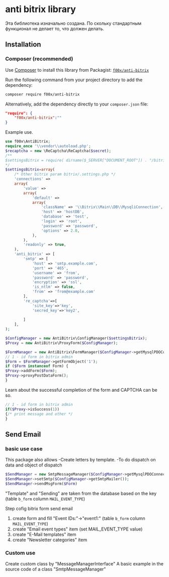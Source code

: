 # anti bitrix library
Эта библиотека изначально создана. По скольку стандартным функционал не делает то, что должен делать.
## Installation

### Composer (recommended)

Use [Composer](https://getcomposer.org) to install this library from Packagist:
[`f00x/anti-bitrix`](https://packagist.org/packages/google/recaptcha)

Run the following command from your project directory to add the dependency:

```sh
composer require f00x/anti-bitrix 
```

Alternatively, add the dependency directly to your `composer.json` file:

```json
"require": {
    "f00x/anti-bitrix":""
}
```
Example use.

```php
use f00x\AntiBitrix;
require_once '\\vendor\\autoload.php';
$recaptcha = new \ReCaptcha\ReCaptcha($secret);
/**
$settingsBitrix = require( dirname($_SERVER["DOCUMENT_ROOT"]) . "/bitrix/.settings.php" );
*/
$settingsBitrix=array(
    /* Other bitrix param bitrix/.settings.php */
    'connections' =>
    array(
        'value' =>
        array(
            'default' =>
            array(
                'className' => '\\Bitrix\\Main\\DB\\MysqliConnection',
                'host' => 'hostDB',
                'database' => 'test',
                'login' => 'root',
                'password' => 'password',
                'options' => 2.0,
            ),
        ),
        'readonly' => true,
    ),
    'anti_bitrix' => [
        'smtp' => [
            'host' => 'smtp.example.com',
            'port' => '465',
            'username' => 'from',
            'password' => 'password',
            'encryption' => 'ssl',
            'is_ntlm' => false,
            'from' => 'from@example.com'
        ],
        're_captcha'=>[
            'site_key'=>'key',
            'secred_key'=>'key2',
            
        ]
    ],
);

$ConfigManager = new AntiBitrix\ConfigManager($settingsBitrix);
$Proxy = new AntiBitrix\ProxyForm($ConfigManager);

$FormManager = new AntiBitrix\FormManager($ConfigManager->getMysqlPDOConnect());
// 1 - id form in bitrix admin
$Form = $FormManager->getFormObject('1');
if ($Form instanceof Form) {
$Proxy->addForm($Form);
$Proxy->proxyPostDataForm();
}
```
Learn about the successful completion of the form and CAPTCHA can be so.
```php
// 1 - id form in bitrix admin
if($Proxy->isSuccess(1))
{/* print message and other */
}
```
## Send Email
### basic use case
This package also allows 
-Create letters by template.
-To do dispatch on data and object of dispatch

```php
$SendManager = new SmtpMessageManager($ConfigManager->getMysqlPDOConnect());
$SendManager->setSmtp($ConfigManager->getSmtpMailer());
$SendManager->sendMsgForm($Form)
```
"Template" and "Sending" are taken from the database based on the key (table `b_form` column `MAIL_EVENT_TYPE`)  

Step cofig bitrix form send email
1) create form and fill  "Event IDs:"->"event1:" (table `b_form` column `MAIL_EVENT_TYPE`)
2) create "Email event types" item (set MAIL_EVENT_TYPE value)
3) create "E-Mail templates" item
4) create "Newsletter categories" item
### Custom use
Create custom class by  "MessageManagerInterface"
A basic example in the source code of a class "SmtpMessageManager"






